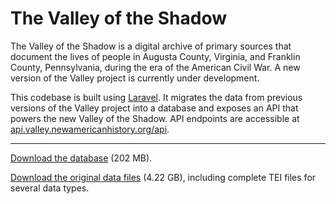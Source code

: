 # The Valley of the Shadow

The Valley of the Shadow is a digital archive of primary sources that document the lives of people in Augusta County, Virginia, and Franklin County, Pennsylvania, during the era of the American Civil War. A new version of the Valley project is currently under development.

This codebase is built using [Laravel](https://laravel.com). It migrates the data from previous versions of the Valley project into a database and exposes an API that powers the new Valley of the Shadow. API endpoints are accessible at [api.valley.newamericanhistory.org/api](https://api.valley.newamericanhistory.org/api).

---

[Download the database](https://api.valley.newamericanhistory.org/storage/data/api.valley.newamericanhistory.org.sql) (202 MB).

[Download the original data files](https://api.valley.newamericanhistory.org/storage/data/import-data.zip) (4.22 GB), including complete TEI files for several data types.
